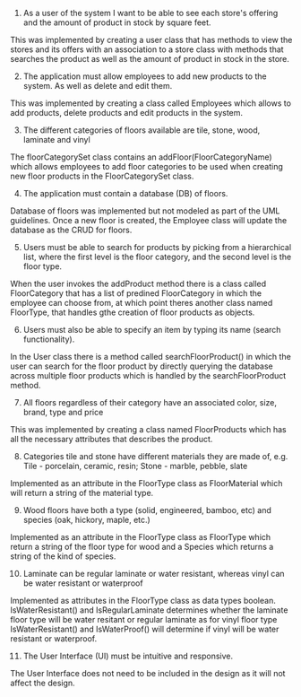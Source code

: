 
1. As a user of the system I want to be able to see each store's offering and the amount of
product in stock by square feet.

This was implemented by creating a user class that has methods to view the stores and its offers with an association to a store class with methods that searches the product as well as the amount of product in stock in the store.


2. The application must allow employees to add new products to the system. As well as
delete and edit them.

This was implemented by creating a class called Employees which allows to add products, delete products and edit products in the system.

3. The different categories of floors available are tile, stone, wood, laminate and vinyl

The floorCategorySet class contains an addFloor(FloorCategoryName) which allows employees to add floor categories to be used when creating new floor products in the FloorCategorySet class. 

4. The application must contain a database (DB) of floors.

Database of floors was implemented but not modeled as part of the UML guidelines. Once a new floor is created, the Employee class will update the database as the CRUD for floors.

5. Users must be able to search for products by picking from a hierarchical list, where the
first level is the floor category, and the second level is the floor type.

When the user invokes the addProduct method there is a class called FloorCategory that has a list of predined FloorCategory in which the employee can choose from, at which point theres another class named FloorType, that handles gthe creation of floor products as objects.

6. Users must also be able to specify an item by typing its name (search functionality).

In the User class there is a method called searchFloorProduct() in which the user can search for the floor product by directly querying the database across multiple floor products which is handled by the searchFloorProduct method. 

7. All floors regardless of their category have an associated color, size, brand, type and
price

This was implemented by creating a class named FloorProducts which has all the necessary attributes that describes the product.

8. Categories tile and stone have different materials they are made of, e.g. Tile - porcelain,
ceramic, resin; Stone - marble, pebble, slate

Implemented as an attribute in the FloorType class as FloorMaterial which will return a string of the material type.

9. Wood floors have both a type (solid, engineered, bamboo, etc) and species (oak,
hickory, maple, etc.)

Implemented as an attribute in the FloorType class as FloorType which return a string of the floor type for wood and a Species which returns a string of the kind of species.

10.  Laminate can be regular laminate or water resistant, whereas vinyl can be water
resistant or waterproof

Implemented as attributes in the FloorType class as data types boolean. IsWaterResistant() and IsRegularLaminate determines whether the laminate floor type will be water resitant or regular laminate as for vinyl floor type IsWaterResistant() and IsWaterProof() will determine if vinyl will be water resistant or waterproof.


11.  The User Interface (UI) must be intuitive and responsive.

The User Interface does not need to be included in the design as it will not affect the design. 